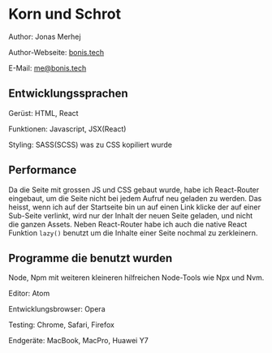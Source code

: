 # Korn und Schrot
Author: Jonas Merhej

Author-Webseite: [bonis.tech](http://bonis.tech)

E-Mail: [me@bonis.tech](mailto:me@bonis.tech)

## Entwicklungssprachen
Gerüst: HTML, React

Funktionen: Javascript, JSX(React)

Styling: SASS(SCSS) was zu CSS kopiliert wurde

## Performance
Da die Seite mit grossen JS und CSS gebaut wurde, habe ich React-Router eingebaut, um die Seite nicht bei jedem Aufruf neu geladen zu werden. Das heisst, wenn ich auf der Startseite bin un auf einen Link klicke der auf einer Sub-Seite verlinkt, wird nur der Inhalt der neuen Seite geladen, und nicht die ganzen Assets.
Neben React-Router habe ich auch die native React Funktion `lazy()` benutzt um die Inhalte einer Seite nochmal zu zerkleinern.

## Programme die benutzt wurden
Node, Npm mit weiteren kleineren hilfreichen Node-Tools wie Npx und Nvm.

Editor: Atom

Entwicklungsbrowser: Opera

Testing: Chrome, Safari, Firefox

Endgeräte: MacBook, MacPro, Huawei Y7
